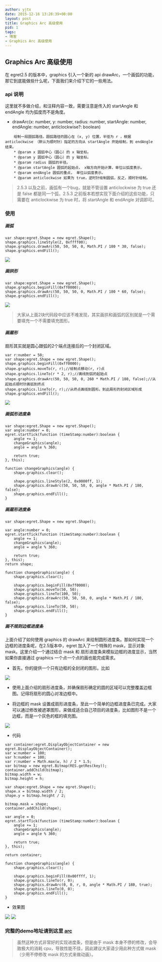 ```yaml
---
author: yjtx
date: 2015-12-16 13:28:39+00:00
layout: post
title: Graphics Arc 高级使用  
pid: 1
tags:
- 博客
- Graphics Arc 高级使用  
---
```




## Graphics Arc 高级使用

在 egret2.5 的版本中，graphics 引入一个新的 api drawArc，一个画弧的功能，那它到底能做些什么呢，下面我们来介绍下它的一些用法。


### api 说明

这里就不多做介绍，和注释内容一致，需要注意是传入的 startAngle 和 endAngle 均为弧度而不是角度。

* drawArc(x: number, y: number, radius: number, startAngle: number, endAngle: number, anticlockwise?: boolean)

~~~
	绘制一段圆弧路径。圆弧路径的圆心在 (x, y) 位置，半径为 r ，根据 anticlockwise （默认为顺时针）指定的方向从 startAngle 开始绘制，到 endAngle 结束。
	* @param x 圆弧中心（圆心）的 x 轴坐标。
	* @param y 圆弧中心（圆心）的 y 轴坐标。
	* @param radius 圆弧的半径。
	* @param startAngle 圆弧的起始点， x轴方向开始计算，单位以弧度表示。
	* @param endAngle 圆弧的重点， 单位以弧度表示。
	* @param anticlockwise 如果为 true，逆时针绘制圆弧，反之，顺时针绘制。
~~~ 


> 2.5.3 以及之前，画弧有一个bug，就是不管设置 anticlockwise 为 true 还是 false 都是同一个弧，2.5.3 之前版本若想实现下面介绍的这些功能，只需要在 anticlockwise 为 true 时，将 startAngle 和 endAngle 对调即可。

### 使用

##### 画弧

```
var shape:egret.Shape = new egret.Shape();
shape.graphics.lineStyle(2, 0xffff00);
shape.graphics.drawArc(50, 50, 50, 0, Math.PI / 180 * 30, false);
shape.graphics.endFill();
```

![](arc/4.png)

##### 画拱形

```
var shape:egret.Shape = new egret.Shape();
shape.graphics.beginFill(0xff0000);
shape.graphics.drawArc(50, 50, 50, 0, Math.PI / 180 * 60, false);
shape.graphics.endFill();
```

![](arc/5.png)

> 大家从上面2块代码段中应该不难发现，其实画拱和画弧的区别就是一个需要填充一个不需要填充图形。

##### 画扇形

扇形其实就是圆心跟弧的2个端点连接后的一个封闭区域。

```
var r:number = 50;
var shape:egret.Shape = new egret.Shape();
shape.graphics.beginFill(0xff0000);
shape.graphics.moveTo(r, r);//绘制点移动(r, r)点
shape.graphics.lineTo(r * 2, r);//画线到弧的起始点
shape.graphics.drawArc(50, 50, 50, 0, 260 * Math.PI / 180, false);//从起始点顺时针画弧到终点
shape.graphics.lineTo(r, r);//从终点画线到圆形。到此扇形的封闭区域形成
shape.graphics.endFill();
```

![](arc/3.png)

##### 画弧形进度条

```
var shape:egret.Shape = new egret.Shape();
var angle:number = 0;
egret.startTick(function (timeStamp:number):boolean {
    angle += 1;
    changeGraphics(angle);
    angle = angle % 360;

    return true;
}, this);

function changeGraphics(angle) {
    shape.graphics.clear();

    shape.graphics.lineStyle(2, 0x0000ff, 1);
    shape.graphics.drawArc(50, 50, 50, 0, angle * Math.PI / 180, false);
    shape.graphics.endFill();
}
```

##### 画扇形进度条

```
var shape:egret.Shape = new egret.Shape();

var angle:number = 0;
egret.startTick(function (timeStamp:number):boolean {
    angle += 1;
    changeGraphics(angle);
    angle = angle % 360;
    
    return true;
}, this);
return shape;

function changeGraphics(angle) {
    shape.graphics.clear();

    shape.graphics.beginFill(0xff0000);
    shape.graphics.moveTo(50, 50);
    shape.graphics.lineTo(100, 50);
    shape.graphics.drawArc(50, 50, 50, 0, angle * Math.PI / 180, false);
    shape.graphics.lineTo(50, 50);
    shape.graphics.endFill();
}
```

##### 画不规则边框进度条


上面介绍了如何使用 graphics 的 drawArc 来绘制圆形进度条。那如何实现一个边框的进度条呢，在2.5版本中，egret 加入了一个特殊的 mask，显示对象 mask。这里介绍一个通过结合 mask 和 扇形进度条来模拟边框的进度显示，当然如果你直接通过 graphics 一个点一个点的画也能完成需求。



* 首先，你的提供一个只有边框的全封闭的图形。比如

![](arc/club.png)

* 使用上面介绍的扇形进度条，并确保扇形确定的圆的区域可以完整覆盖边框图。记得将扇形的圆心对准边框中。

* 将边框的 mask 设置成扇形进度条，至此一个简单的边框进度条已完成。大家可以通过修改被遮罩图形，来做成适合自己项目的进度条，比如图形不是一个边框，而是一个灰色的框的填充图。

![](arc/club2.png)

* 代码

```
var container:egret.DisplayObjectContainer = new egret.DisplayObjectContainer();
var w:number = 100;
var h:number = 100;
var r:number = Math.max(w, h) / 2 * 1.5;
var bitmap = new egret.Bitmap(RES.getRes(key));
container.addChild(bitmap);
bitmap.width = w;
bitmap.height = h;

var shape:egret.Shape = new egret.Shape();
shape.x = bitmap.width / 2;
shape.y = bitmap.height / 2;

bitmap.mask = shape;
container.addChild(shape);

var angle = 0;
egret.startTick(function (timeStamp:number):boolean {
    angle += 1;
    changeGraphics(angle);
    angle = angle % 360;

    return true;
}, this);

return container;

function changeGraphics(angle) {
    shape.graphics.clear();

    shape.graphics.beginFill(0x00ffff, 1);
    shape.graphics.lineTo(r, 0);
    shape.graphics.drawArc(0, 0, r, 0, angle * Math.PI / 180, true);
    shape.graphics.lineTo(0, 0);
    shape.graphics.endFill();
}
```

* 效果图

![](arc/1.png)   ![](arc/2.png)

### 完整的demo地址请到这里 [arc](http://edn.egret.com/cn/index.php/portal/article/index/id/672)


> 虽然这种方式非常好的实现进度条，但是由于 mask 本身不停的修改，会导致极大的消耗 cpu，导致性能不佳，因此建议大家请少用此种方式做 mask（少用不停修改 mask 的方式来做动画）。
